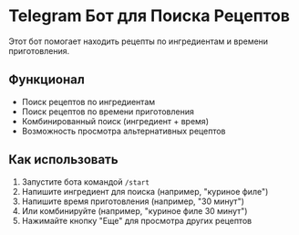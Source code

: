 # Telegram Бот для Поиска Рецептов

Этот бот помогает находить рецепты по ингредиентам и времени приготовления.

## Функционал

- Поиск рецептов по ингредиентам
- Поиск рецептов по времени приготовления
- Комбинированный поиск (ингредиент + время)
- Возможность просмотра альтернативных рецептов

## Как использовать

1. Запустите бота командой `/start`
2. Напишите ингредиент для поиска (например, "куриное филе")
3. Напишите время приготовления (например, "30 минут")
4. Или комбинируйте (например, "куриное филе 30 минут")
5. Нажимайте кнопку "Еще" для просмотра других рецептов


